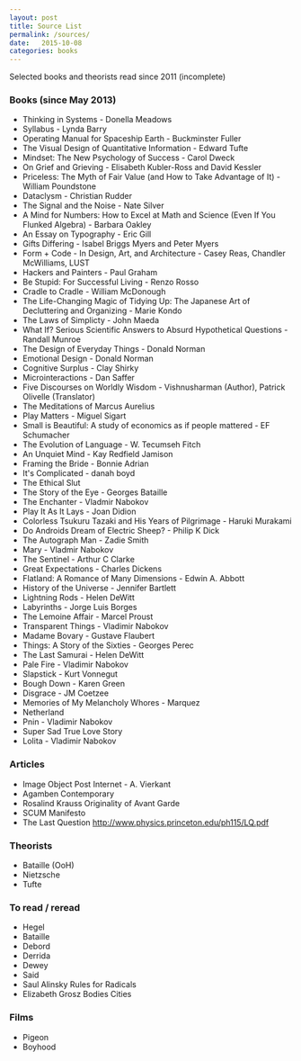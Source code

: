 ```yaml
---
layout: post
title: Source List
permalink: /sources/
date:   2015-10-08
categories: books
---
```


Selected books and theorists read since 2011 (incomplete)

### Books (since May 2013)

- Thinking in Systems - Donella Meadows
- Syllabus - Lynda Barry
- Operating Manual for Spaceship Earth - Buckminster Fuller
- The Visual Design of Quantitative Information - Edward Tufte
- Mindset: The New Psychology of Success - Carol Dweck
- On Grief and Grieving - Elisabeth Kubler-Ross and David Kessler
- Priceless: The Myth of Fair Value (and How to Take Advantage of It) - William Poundstone
- Dataclysm - Christian Rudder
- The Signal and the Noise - Nate Silver
- A Mind for Numbers: How to Excel at Math and Science (Even If You Flunked Algebra) - Barbara Oakley
- An Essay on Typography - Eric Gill
- Gifts Differing - Isabel Briggs Myers and Peter Myers
- Form + Code - In Design, Art, and Architecture - Casey Reas, Chandler McWilliams, LUST
- Hackers and Painters - Paul Graham
- Be Stupid: For Successful Living - Renzo Rosso
- Cradle to Cradle - William McDonough
- The Life-Changing Magic of Tidying Up: The Japanese Art of Decluttering and Organizing - Marie Kondo
- The Laws of Simplicty - John Maeda
- What If? Serious Scientific Answers to Absurd Hypothetical Questions - Randall Munroe
- The Design of Everyday Things - Donald Norman
- Emotional Design - Donald Norman
- Cognitive Surplus - Clay Shirky
- Microinteractions - Dan Saffer
- Five Discourses on Worldly Wisdom - Vishnusharman (Author), Patrick Olivelle (Translator)
- The Meditations of Marcus Aurelius
- Play Matters - Miguel Sigart
- Small is Beautiful: A study of economics as if people mattered - EF Schumacher
- The Evolution of Language - W. Tecumseh Fitch
- An Unquiet Mind - Kay Redfield Jamison
- Framing the Bride - Bonnie Adrian
- It's Complicated - danah boyd
- The Ethical Slut
- The Story of the Eye - Georges Bataille
- The Enchanter - Vladmir Nabokov
- Play It As It Lays - Joan Didion
- Colorless Tsukuru Tazaki and His Years of Pilgrimage - Haruki Murakami
- Do Androids Dream of Electric Sheep? - Philip K Dick
- The Autograph Man - Zadie Smith
- Mary - Vladmir Nabokov
- The Sentinel - Arthur C Clarke
- Great Expectations - Charles Dickens
- Flatland: A Romance of Many Dimensions - Edwin A. Abbott
- History of the Universe - Jennifer Bartlett
- Lightning Rods - Helen DeWitt
- Labyrinths - Jorge Luis Borges
- The Lemoine Affair - Marcel Proust
- Transparent Things - Vladimir Nabokov
- Madame Bovary - Gustave Flaubert
- Things: A Story of the Sixties - Georges Perec
- The Last Samurai - Helen DeWitt
- Pale Fire - Vladimir Nabokov
- Slapstick - Kurt Vonnegut
- Bough Down - Karen Green
- Disgrace - JM Coetzee
- Memories of My Melancholy Whores - Marquez
- Netherland
- Pnin - Vladimir Nabokov
- Super Sad True Love Story
- Lolita - Vladimir Nabokov

### Articles

- Image Object Post Internet - A. Vierkant
- Agamben Contemporary
- Rosalind Krauss Originality of Avant Garde
- SCUM Manifesto
- The Last Question http://www.physics.princeton.edu/ph115/LQ.pdf

### Theorists

- Bataille (OoH)
- Nietzsche
- Tufte

### To read / reread

- Hegel
- Bataille
- Debord
- Derrida
- Dewey
- Said
- Saul Alinsky Rules for Radicals
- Elizabeth Grosz Bodies Cities

### Films

- Pigeon
- Boyhood
